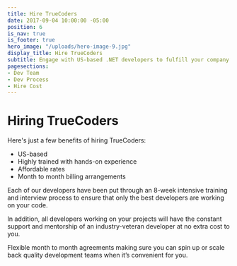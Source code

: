 ```yaml
---
title: Hire TrueCoders
date: 2017-09-04 10:00:00 -05:00
position: 6
is_nav: true
is_footer: true
hero_image: "/uploads/hero-image-9.jpg"
display_title: Hire TrueCoders
subtitle: Engage with US-based .NET developers to fulfill your company’s needs
pagesections:
- Dev Team
- Dev Process
- Hire Cost
---
```


# Hiring TrueCoders

Here's just a few benefits of hiring TrueCoders:

* US-based
* Highly trained with hands-on experience
* Affordable rates
* Month to month billing arrangements

Each of our developers have been put through an 8-week intensive training and interview process to ensure that only the best developers are working on your code.

In addition, all developers working on your projects will have the constant support and mentorship of an industry-veteran developer at no extra cost to you.

Flexible month to month agreements making sure you can spin up or scale back quality development teams when it’s convenient for you.